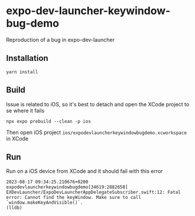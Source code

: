 # expo-dev-launcher-keywindow-bug-demo
Reproduction of a bug in expo-dev-launcher

## Installation

```
yarn install
```


## Build
Issue is related to iOS, so it's best to detach and open the XCode project to se where it fails
```
npx expo prebuild --clean -p ios
```

Then open iOS project `ios/expodevlauncherkeywindowbugdemo.xcworkspace` in XCode


## Run

Run on a iOS device from XCode and it should fail with this error

```
2023-08-17 09:34:25.210676+0200 expodevlauncherkeywindowbugdemo[34619:2882658] EXDevLauncher/ExpoDevLauncherAppDelegateSubscriber.swift:12: Fatal error: Cannot find the keyWindow. Make sure to call `window.makeKeyAndVisible()`.
(lldb) 
```

